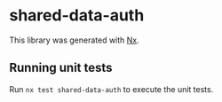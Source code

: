 # shared-data-auth

This library was generated with [Nx](https://nx.dev).

## Running unit tests

Run `nx test shared-data-auth` to execute the unit tests.
